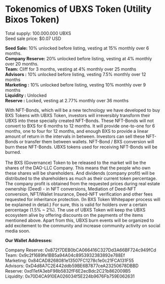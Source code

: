 # Tokenomics of UBXS Token (Utility Bixos Token)

Total supply: 100.000.000 UBXS \
Seed sale price: $0.07 USD

**Seed Sale:** 10% unlocked before listing, vesting at 15% monthly over 6 months. \
**Company Reserve:** 20% unlocked before listing, vesting at 4% monthly over 20 months. \
**Team:** Cliff for 3 months, vesting at 4% monthly over 25 months \
**Advisors :** 10% unlocked before listing, vesting 7.5% monthly over 12 months \
**Marketing :** 10% unlocked before listing, vesting 10% monthly over 9 months \
**Liquidity :** Unlocked \
**Reserve :** Locked, vesting at 2.77% monthly over 36 months

With NFT-Bonds, which will be a new technology we have developed to buy BXS Tokens with UBXS Token, investors will irreversibly transform their UBXS into these specially created NFT-Bonds. These NFT-Bonds will not convert to BXS for 6 months to 12 months. It will provide one-to-one for 6 months, one to four for 12 months, and enough BXS to provide a linear amount of return in the intervals in between. Investors can sell these NFT-Bonds or transfer them between wallets. NFT-Bond / BXS conversion will burn these NFT-Bonds. UBXS tokens used for receiving NFT-Bonds will be burned.\
\
The BXS (Governance) Token to be released to the market will be the shares of the DAO-LLC Company. This means that the people who own these shares will be shareholders. And dividends (company profit) will be distributed to the shareholders as much as their current token percentage. The company profit is obtained from the requested prices during real estate ownership (Deed) - in NFT conversions, Mediation of Deed-NFT conversion, NFT/Wallet Insurance, Deed-NFT verification and other fees requested for inheritance protection. (In BXS Token Whitepaper process will be explained in detail.) For sure, this is valid for holders over a certain percentage (1.5% \~ 2%). The use of UBXS Token will keep the UBXS ecosystem alive by offering discounts on the payments of the items mentioned above. Apart from this, UBXS burn events will be organized to add excitement to the community and increase community activity on social media soon.

**Our Wallet Addresses:**

Company Reserve: 0x872f7DEB0bCA066416C327Dd3A66BF724c949fCd\
Team: 0x9c2f1689fe1BB5a94A04c8953932383892e788Ef\
Marketing: 0x84CAD8268081e13507FC1278c1e0c21FCA131F55\
Advisors: 0xD4d8A7C2E442ddb59BE6B7877ceA23250678DBBD\
Reserve: 0xd11efA3ebF98b5832fF6E2ecBdc2C21b862009B5\
Liquidity: 0x70D4CA910EA026034f5E224b9676Fb759E062631
